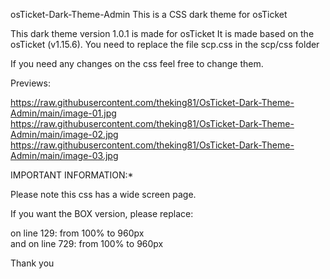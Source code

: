 osTicket-Dark-Theme-Admin
This is a CSS dark theme for osTicket

This dark theme version 1.0.1 is made for osTicket
It is made based on the osTicket (v1.15.6). You need to replace the file scp.css in the scp/css folder

If you need any changes on the css feel free to change them. 

Previews:

https://raw.githubusercontent.com/theking81/OsTicket-Dark-Theme-Admin/main/image-01.jpg
https://raw.githubusercontent.com/theking81/OsTicket-Dark-Theme-Admin/main/image-02.jpg
https://raw.githubusercontent.com/theking81/OsTicket-Dark-Theme-Admin/main/image-03.jpg


IMPORTANT INFORMATION:*

 Please note this css has a wide screen page.  

If you want the BOX version, please replace:  

on line 129: from 100% to 960px               
and 
on line 729: from 100% to 960px               
                                           
Thank you                                     
